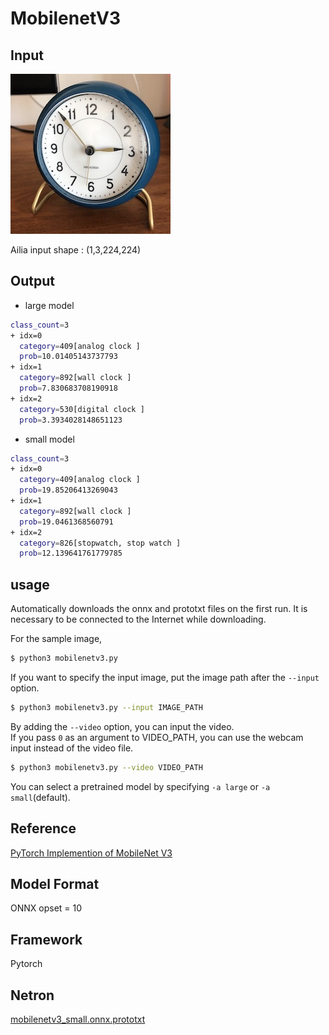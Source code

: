 # MobilenetV3

## Input

![Input](clock.jpg)

Ailia input shape : (1,3,224,224)

## Output
- large model
```bash
class_count=3
+ idx=0
  category=409[analog clock ]
  prob=10.01405143737793
+ idx=1
  category=892[wall clock ]
  prob=7.830683708190918
+ idx=2
  category=530[digital clock ]
  prob=3.3934028148651123
```

- small model
```bash
class_count=3
+ idx=0
  category=409[analog clock ]
  prob=19.85206413269043
+ idx=1
  category=892[wall clock ]
  prob=19.0461368560791
+ idx=2
  category=826[stopwatch, stop watch ]
  prob=12.139641761779785
```

## usage
Automatically downloads the onnx and prototxt files on the first run.
It is necessary to be connected to the Internet while downloading.

For the sample image,
``` bash
$ python3 mobilenetv3.py
```

If you want to specify the input image, put the image path after the `--input` option.  
```bash
$ python3 mobilenetv3.py --input IMAGE_PATH
```

By adding the `--video` option, you can input the video.   
If you pass `0` as an argument to VIDEO_PATH, you can use the webcam input instead of the video file.
```bash
$ python3 mobilenetv3.py --video VIDEO_PATH
```

You can select a pretrained model by specifying `-a large` or `-a small`(default).


## Reference

[PyTorch Implemention of MobileNet V3](https://github.com/d-li14/mobilenetv3.pytorch)

## Model Format

ONNX opset = 10

## Framework

Pytorch

## Netron

[mobilenetv3_small.onnx.prototxt](https://netron.app/?url=https://storage.googleapis.com/ailia-models/mobilenetv3/mobilenetv3_small.onnx.prototxt)
